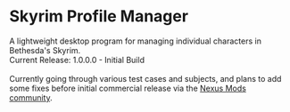 # Skyrim Profile Manager
A lightweight desktop program for managing individual characters in Bethesda's Skyrim.
<br>Current Release: 1.0.0.0 - Initial Build<br><br>
Currently going through various test cases and subjects, and plans to add some fixes before initial commercial release via the <a href="http://www.nexusmods.com/skyrim/?">Nexus Mods community</a>.
